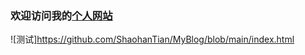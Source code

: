 ### 欢迎访问我的[个人网站](https://shaohanyun.top)  

![测试]https://github.com/ShaohanTian/MyBlog/blob/main/index.html